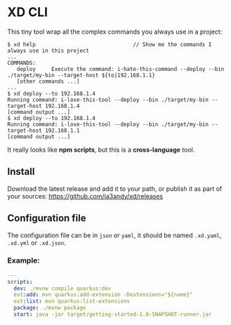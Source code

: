 # XD CLI

This tiny tool wrap all the complex commands you always use in a project:

```
$ xd help                               // Show me the commands I always use in this project
...
COMMANDS:
   deploy     Execute the command: i-hate-this-command --deploy --bin ./target/my-bin --target-host ${to|192.168.1.1}
   [other commands ...]
...
$ xd deploy --to 192.168.1.4
Running command: i-love-this-tool --deploy --bin ./target/my-bin --target-host 192.168.1.4
[command output ...]
$ xd deploy --to 192.168.1.4
Running command: i-love-this-tool --deploy --bin ./target/my-bin --target-host 192.168.1.1
[command output ...]
```

It really looks like **npm scripts**, but this is a **cross-language** tool.

## Install

Download the latest release and add it to your path, or publish it as part of your sources:
https://github.com/ia3andy/xd/releases

## Configuration file

The configuration file can be in `json` or `yaml`, it should be named `.xd.yaml`, `.xd.yml` or `.xd.json`.

### Example:

```yaml
--- 
scripts:
  dev: ./mvnw compile quarkus:dev
  ext:add: mvn quarkus:add-extension -Dextensions="${name}"
  ext:list: mvn quarkus:list-extensions
  package: ./mvnw package
  start: java -jar target/getting-started-1.0-SNAPSHOT-runner.jar
```
